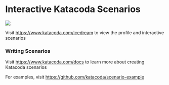 # Interactive Katacoda Scenarios

[![](http://shields.katacoda.com/katacoda/icedream/count.svg)](https://www.katacoda.com/icedream "Get your profile on Katacoda.com")

Visit https://www.katacoda.com/icedream to view the profile and interactive scenarios

### Writing Scenarios
Visit https://www.katacoda.com/docs to learn more about creating Katacoda scenarios

For examples, visit https://github.com/katacoda/scenario-example
